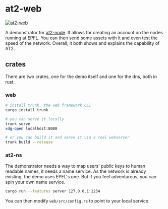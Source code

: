 # at2-web

[![at2-web](https://github.com/Distributed-EPFL/at2-web/actions/workflows/rust.yml/badge.svg)](https://github.com/Distributed-EPFL/at2-web/actions/workflows/rust.yml)

A demonstrator for [at2-node](https://github.com/Distributed-EPFL/at2-node).
It allows for creating an account on the nodes running at
[EPFL](https://www.epfl.ch).
You can then send some assets with it and even test the speed of the network.
Overall, it both shows and explains the capability of AT2.

## crates

There are two crates, one for the demo itself and one for the dns, both in rust.

### web

```sh
# install trunk, the web framework CLI
cargo install trunk

# you can serve it locally
trunk serve
xdg-open localhost:8080

# or you can build it and serve it via a real webserver
trunk build --release
```

### at2-ns

The demonstrator needs a way to map users' public keys to human readable names,
it needs a name service. As the network is already existing, the demo uses
EPFL's one. But if you feel adventurous, you can spin your own name service.

```sh
cargo run --features server 127.0.0.1:1234
```

You can then modify `web/src/config.rs` to point to your local service.
